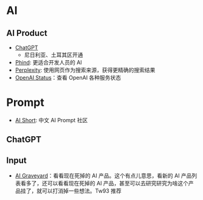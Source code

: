 # AI

## AI Product

- [ChatGPT](https://chatgpt.com)
  - 尼日利亚、土耳其区开通
- [Phind](https://phind.com): 更适合开发人员的 AI
- [Perplexity](perplexity.ai): 使用网页作为搜索来源，获得更精确的搜索结果
- [OpenAI Status](https://status.openai.com/#)：查看 OpenAI 各种服务状态

# Prompt

- [AI Short](https://www.aishort.top/): 中文 AI Prompt 社区

## ChatGPT


## Input

- [AI Graveyard](https://dang.ai/ai-graveyard)：看看现在死掉的 AI 产品。这个有点儿意思，看新的 AI 产品列表看多了，还可以看看现在死掉的 AI 产品，甚至可以去研究研究为啥这个产品挂了，就可以打消掉一些想法。Tw93 推荐
